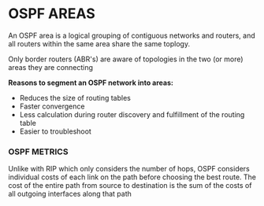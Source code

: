 # OSPF AREAS

An OSPF area is a logical grouping of contiguous networks and routers, and all routers within the same area share the same toplogy. 

Only border routers (ABR's) are aware of topologies in the two (or more) areas they are connecting

**Reasons to segment an OSPF network into areas:**

- Reduces the size of routing tables
- Faster convergence
- Less calculation during router discovery and fulfillment of the routing table
- Easier to troubleshoot

### OSPF METRICS

Unlike with RIP which only considers the number of hops, OSPF considers individual costs of each link on the path before choosing the best route. The cost of the entire path from source to destination is the sum of the costs of all outgoing interfaces along that path